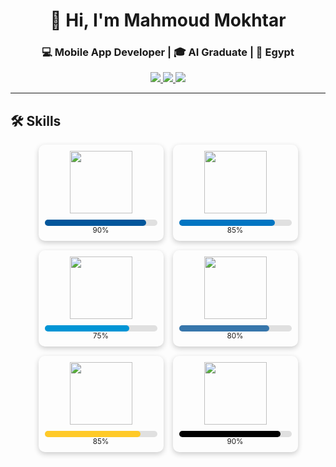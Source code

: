 <!-- Header -->
<h1 align="center">👋 Hi, I'm Mahmoud Mokhtar</h1>
<h3 align="center">💻 Mobile App Developer | 🎓 AI Graduate | 📍 Egypt</h3>

<p align="center">
  <a href="mailto:Mahmoudmokhtar2001@gmail.com">
    <img src="https://img.shields.io/badge/Email-Mahmoudmokhtar2001@gmail.com-red?style=for-the-badge&logo=gmail" />
  </a>
  <a href="https://github.com/Eng-Mahmoud-Mokhtar">
    <img src="https://img.shields.io/badge/GitHub-Profile-black?style=for-the-badge&logo=github" />
  </a>
  <a href="#">
    <img src="https://img.shields.io/badge/LinkedIn-Connect-blue?style=for-the-badge&logo=linkedin" />
  </a>
</p>

---

## 🛠️ Skills
<div align="center" style="display: flex; flex-wrap: wrap; justify-content: center; gap: 15px;">

  <!-- Flutter -->
  <div style="width: 180px; padding: 10px; border-radius: 10px; box-shadow: 0px 3px 8px rgba(0,0,0,0.2); text-align: center;">
    <img src="https://img.shields.io/badge/Flutter-02569B?style=for-the-badge&logo=flutter&logoColor=white" width="100"/>
    <div style="margin-top: 10px; background: #e0e0e0; border-radius: 5px; height: 10px; width: 100%;">
      <div style="height: 10px; width: 90%; background: #02569B; border-radius: 5px;"></div>
    </div>
    <small>90%</small>
  </div>

  <!-- Dart -->
  <div style="width: 180px; padding: 10px; border-radius: 10px; box-shadow: 0px 3px 8px rgba(0,0,0,0.2); text-align: center;">
    <img src="https://img.shields.io/badge/Dart-0175C2?style=for-the-badge&logo=dart&logoColor=white" width="100"/>
    <div style="margin-top: 10px; background: #e0e0e0; border-radius: 5px; height: 10px; width: 100%;">
      <div style="height: 10px; width: 85%; background: #0175C2; border-radius: 5px;"></div>
    </div>
    <small>85%</small>
  </div>

  <!-- Kotlin -->
  <div style="width: 180px; padding: 10px; border-radius: 10px; box-shadow: 0px 3px 8px rgba(0,0,0,0.2); text-align: center;">
    <img src="https://img.shields.io/badge/Kotlin-0095D5?style=for-the-badge&logo=kotlin&logoColor=white" width="100"/>
    <div style="margin-top: 10px; background: #e0e0e0; border-radius: 5px; height: 10px; width: 100%;">
      <div style="height: 10px; width: 75%; background: #0095D5; border-radius: 5px;"></div>
    </div>
    <small>75%</small>
  </div>

  <!-- Python -->
  <div style="width: 180px; padding: 10px; border-radius: 10px; box-shadow: 0px 3px 8px rgba(0,0,0,0.2); text-align: center;">
    <img src="https://img.shields.io/badge/Python-3776AB?style=for-the-badge&logo=python&logoColor=white" width="100"/>
    <div style="margin-top: 10px; background: #e0e0e0; border-radius: 5px; height: 10px; width: 100%;">
      <div style="height: 10px; width: 80%; background: #3776AB; border-radius: 5px;"></div>
    </div>
    <small>80%</small>
  </div>

  <!-- Firebase -->
  <div style="width: 180px; padding: 10px; border-radius: 10px; box-shadow: 0px 3px 8px rgba(0,0,0,0.2); text-align: center;">
    <img src="https://img.shields.io/badge/Firebase-FFCA28?style=for-the-badge&logo=firebase&logoColor=black" width="100"/>
    <div style="margin-top: 10px; background: #e0e0e0; border-radius: 5px; height: 10px; width: 100%;">
      <div style="height: 10px; width: 85%; background: #FFCA28; border-radius: 5px;"></div>
    </div>
    <small>85%</small>
  </div>

  <!-- Git -->
  <div style="width: 180px; padding: 10px; border-radius: 10px; box-shadow: 0px 3px 8px rgba(0,0,0,0.2); text-align: center;">
    <img src="https://img.shields.io/badge/Git-000000?style=for-the-badge&logo=git&logoColor=white" width="100"/>
    <div style="margin-top: 10px; background: #e0e0e0; border-radius: 5px; height: 10px; width: 100%;">
      <div style="height: 10px; width: 90%; background: #000000; border-radius: 5px;"></div>
    </div>
    <small>90%</small>
  </div>

</div>
